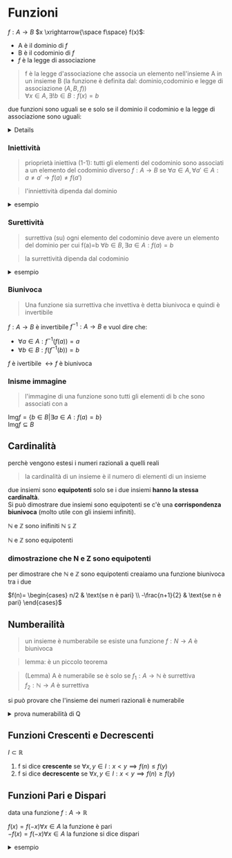 
# Funzioni

$f: A \rightarrow B$    $x \xrightarrow{\space f\space} f(x)$:
- A è il dominio di $f$ 
- B è il codominio di $f$
- $f$ è la legge di associazione

> f è la legge d'associazione che associa un elemento nell'insieme A in un insieme B (la funzione è definita dal: dominio,codominio e legge di associazione ($A,B,f$))  
$\forall x \in A, \exists! b \in B : f(x) = b$ 


due funzioni sono uguali se e solo se il dominio il codominio e la legge di associazione sono uguali:
<details>

$\displaylines{f: A \rightarrow B \\ f': A'\rightarrow B' \\ \begin{cases} A=A' \\ B=B' \\ f=f'\end{cases}}$
</details>



### Iniettività

> prioprietà iniettiva (1-1): tutti gli elementi del codominio sono associati a un elemento del codominio diverso
 $f: A \rightarrow B$ se $\forall a \in A,\forall a' \in A : a\neq a' \rightarrow f(a) \neq f(a')$

> l'inniettività dipenda dal dominio

<details>
    <summary>
    esempio
    </summary>

$f(n)=n^2$ non è (1-1) perchè $f(-1)=1=f(1)$  
ma la si può far diventare mettendo come dominio R+

$f(n)=n^3$ è (1-1)
</details>

### Surettività

> surrettiva (su) ogni elemento del codominio deve avere un elemento del dominio per cui f(a)=b
$\forall b \in B, \exists a \in A : f(a)=b$

> la surrettività dipenda dal codominio

<details>
    <summary>
    esempio
    </summary>

$f: A \rightarrow B$  
$f(n)=n^2$ non è (su) perché $\forall b \in B, \nexists a \in A : f(a)=b$  
ma la si può far diventare mettendo come codominio R+

$f(n)=n^3$ è (su)
</details>

### Biunivoca

> Una funzione sia surrettiva che invettiva è detta biunivoca e quindi è invertibile

$f: A \rightarrow B$ è invertibile
$f^{-1}: A \rightarrow B$ e vuol dire che:
- $\forall a \in A: f^{-1}(f(a))=a$  
- $\forall b \in B: f(f^{-1}(b))=b$  

$f$ è ivertibile $\leftrightarrow f$ è biunivoca 

### Inisme immagine
> l'immagine di una funzione sono tutti gli elementi di b che sono associati con a

$\text{Img} f = \{ b \in B | \exists a \in A : f(a)=b \}$  
$\text{Img} f \subseteq B$

## Cardinalità

perchè vengono estesi i numeri razionali a quelli reali

> la cardinalità di un insieme è il numero di elementi di un insieme

due insiemi sono **equipotenti** solo se i due insiemi **hanno la stessa cardinaltà**.  
Si può dimostrare  due insiemi sono equipotenti se c'è una **corrispondenza biunivoca** (molto utile con gli insiemi infiniti).

$\mathbb{N}$ e $\mathbb{Z}$ sono inifiniti
$\mathbb{N} \subsetneqq \mathbb{Z}$

$\mathbb{N}$ e $\mathbb{Z}$ sono equipotenti


### dimostrazione che  N e Z sono equipotenti

per dimostrare che $\mathbb{N}$ e $\mathbb{Z}$ sono equipotenti creaiamo una funzione biunivoca tra i due 

$f(n)= \begin{cases} n/2 & \text{se n è pari} \\ -\frac{n+1}{2} & \text{se n è pari} \end{cases}$



## Numberailità

> un insieme è numberabile se esiste una funzione $f : N \rightarrow A$ è biunivoca 

> lemma: è un piccolo teorema

> (Lemma) A è numerabile se è solo se 
$f_1 : A \rightarrow \mathbb{N}$ è surrettiva  
$f_2 : \mathbb{N} \rightarrow A$ è surrettiva


si può provare che l'insieme dei numeri razionali è numerabile

<details>
    <summary>
    prova numerabilità di Q    
    </summary>

come prima cosa si crea una tabella che contiene tutti i numeri razionali, a quel punto si collega ogni numero naturale a un numero razionale

![](../img/qnumerabile.png)

</details>


## Funzioni Crescenti e Decrescenti

$I \subset \mathbb{R}$

1. f si dice **crescente** se $\forall x, y \in I : x < y \implies f(n) \le f(y)$
2. f si dice **decrescente** se $\forall x, y \in I : x < y \implies f(n) \ge f(y)$


## Funzioni Pari e Dispari

data una funzione 
$f: A \rightarrow \mathbb{R}$

$f(x)=f(-x) \forall x \in A$ la funzione è pari    
$-f(x)=f(-x) \forall x \in A$  la funzione si dice dispari

<details>
    <summary>
    esempio 
    </summary>

$y=x^2$ è una funzione pari

TODO: aggiungere il grafico

$y=x^3$ è una funzione dispari

TODO: aggiungerei l fico
</details>



